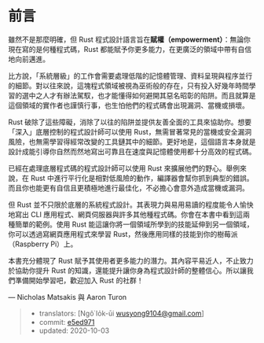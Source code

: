 # 前言

雖然不是那麼明確，但 Rust 程式設計語言旨在**賦權（empowerment）**：無論你現在寫的是何種程式碼，Rust 都能賦予你更多能力，在更廣泛的領域中帶有自信地向前邁進。

比方說，「系統層級」的工作會需要處理低階的記憶體管理、資料呈現與程序並行的細節。對以往來說，這塊程式領域被視為巫術般的存在，只有投入好幾年時間學習的選中之人才有辦法駕馭，也才能懂得如何避開其惡名昭彰的陷阱。而且就算是這個領域的實作者也謹慎行事，也生怕他們的程式碼會出現漏洞、當機或損壞。

Rust 破除了這些障礙，消除了以往的陷阱並提供友善全面的工具來協助你。想要「深入」底層控制的程式設計師可以使用 Rust，無需冒著常見的當機或安全漏洞風險，也無需學習得經常改變的工具鏈其中的細節。更好地是，這個語言本身就是設計成能引導你自然而然地寫出可靠且在速度與記憶體使用都十分高效的程式碼。

已經在處理底層程式碼的程式設計師可以使用 Rust 來擴展他們的野心。舉例來說，在 Rust 中進行平行化是相對低風險的動作，編譯器會幫你抓到典型的錯誤。而且你也能更有自信且更積極地進行最佳化，不必擔心會意外造成當機或漏洞。

但 Rust 並不只限於底層的系統程式設計。其表現力與易用易讀的程度能令人愉快地寫出 CLI 應用程式、網頁伺服器與許多其他種程式碼。你會在本書中看到這兩種簡單的範例。使用 Rust 能這讓你將一個領域所學到的技能延伸到另一個領域，你可以透過寫網頁應用程式來學習 Rust，然後應用同樣的技能到你的樹莓派（Raspberry Pi）上。

本書充分體現了 Rust 賦予其使用者更多能力的潛力。其內容平易近人，不止致力於協助你提升 Rust 的知識，還能提升讓你身為程式設計師的整體信心。所以讓我們準備開始學習吧，歡迎加入 Rust 的社群！

— Nicholas Matsakis 與 Aaron Turon

> - translators: [Ngô͘ Io̍k-ūi <wusyong9104@gmail.com>]
> - commit: [e5ed971](https://github.com/rust-lang/book/blob/e5ed97128302d5fa45dbac0e64426bc7649a558c/src/foreword.md)
> - updated: 2020-10-03
